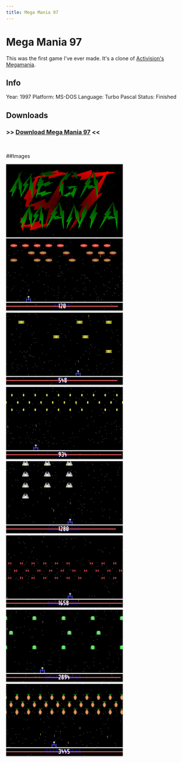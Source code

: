 ```yaml
---
title: Mega Mania 97
---
```


# Mega Mania 97

This was the first game I've ever made. It's a clone of [Activision's Megamania][Megamania].

## Info
Year: 1997
Platform: MS-DOS
Language: Turbo Pascal
Status: Finished

## Downloads
### >> [Download Mega Mania 97](/downloads/mmania97.zip "Download Mega Mania 97") <<
<br>

##Images

<div class="ContentFlow">
	<div class="flow">
		<img class="item" src="/mega-mania-97/mmania97_001.png" />
		<img class="item" src="/mega-mania-97/mmania97_003.png" />
		<img class="item" src="/mega-mania-97/mmania97_004.png" />
		<img class="item" src="/mega-mania-97/mmania97_006.png" />
		<img class="item" src="/mega-mania-97/mmania97_007.png" />
		<img class="item" src="/mega-mania-97/mmania97_010.png" />
		<img class="item" src="/mega-mania-97/mmania97_012.png" />
		<img class="item" src="/mega-mania-97/mmania97_013.png" />
	</div>
</div>


[Megamania]: (http://www.atariage.com/software_page.html?SoftwareID=1145)